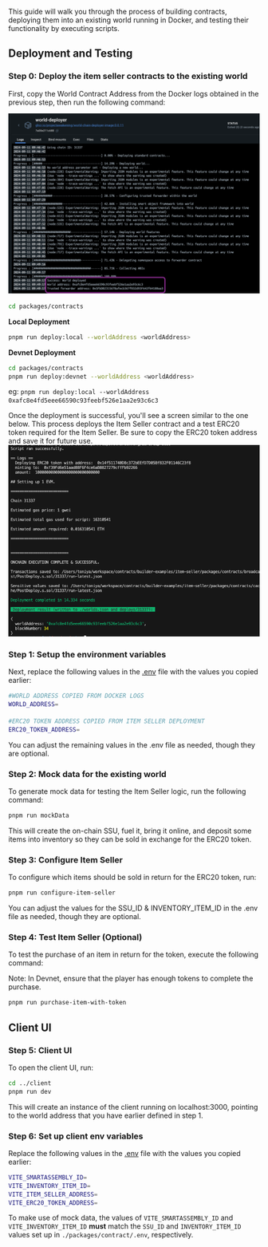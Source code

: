 This guide will walk you through the process of building contracts, deploying them into an existing world running in Docker, and testing their functionality by executing scripts.

## Deployment and Testing
### Step 0: Deploy the item seller contracts to the existing world 
First, copy the World Contract Address from the Docker logs obtained in the previous step, then run the following command:

![alt text](../docker_deployment.png)

```bash
cd packages/contracts
```

**Local Deployment**
```bash
pnpm run deploy:local --worldAddress <worldAddress> 
```

**Devnet Deployment**
```bash
cd packages/contracts
pnpm run deploy:devnet --worldAddress <worldAddress> 
```


eg: `pnpm run deploy:local --worldAddress 0xafc8e4fd5eee66590c93feebf526e1aa2e93c6c3`

Once the deployment is successful, you'll see a screen similar to the one below. This process deploys the Item Seller contract and a test ERC20 token required for the Item Seller. Be sure to copy the ERC20 token address and save it for future use.
![alt text](deployment.png)


### Step 1: Setup the environment variables 
Next, replace the following values in the [.env](./packages/contracts/.env) file with the values you copied earlier:

```bash
#WORLD ADDRESS COPIED FROM DOCKER LOGS
WORLD_ADDRESS=

#ERC20 TOKEN ADDRESS COPIED FROM ITEM SELLER DEPLOYMENT
ERC20_TOKEN_ADDRESS=
```

You can adjust the remaining values in the .env file as needed, though they are optional.


### Step 2: Mock data for the existing world 
To generate mock data for testing the Item Seller logic, run the following command:

```bash
pnpm run mockData
```
This will create the on-chain SSU, fuel it, bring it online, and deposit some items into inventory so they can be sold in exchange for the ERC20 token.

### Step 3: Configure Item Seller 
To configure which items should be sold in return for the ERC20 token, run:

```bash
pnpm run configure-item-seller
```

You can adjust the values for the SSU_ID & INVENTORY_ITEM_ID in the .env file as needed, though they are optional.

### Step 4: Test Item Seller (Optional)
To test the purchase of an item in return for the token, execute the following command:

Note: In Devnet, ensure that the player has enough tokens to complete the purchase.

```bash
pnpm run purchase-item-with-token
```

## Client UI

### Step 5: Client UI
To open the client UI, run:
```bash
cd ../client
pnpm run dev
```

This will create an instance of the client running on localhost:3000, pointing to the world address that you have earlier defined in step 1.

### Step 6: Set up client env variables
Replace the following values in the [.env](./packages/client/.env) file with the values you copied earlier:

```bash
VITE_SMARTASSEMBLY_ID=
VITE_INVENTORY_ITEM_ID=
VITE_ITEM_SELLER_ADDRESS=
VITE_ERC20_TOKEN_ADDRESS=
```

To make use of mock data, the values of `VITE_SMARTASSEMBLY_ID` and `VITE_INVENTORY_ITEM_ID` **must** match the `SSU_ID` and `INVENTORY_ITEM_ID` values set up in `./packages/contract/.env`, respectively.
